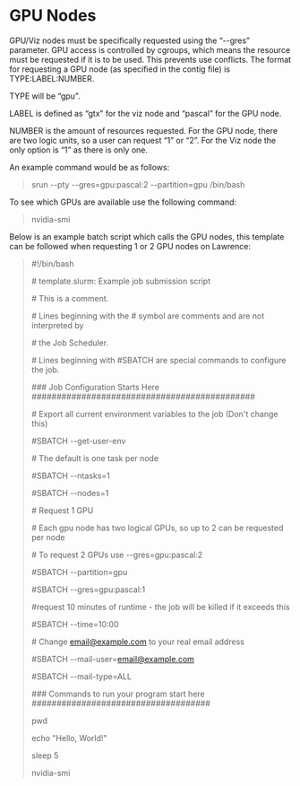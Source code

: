 # GPU Nodes

GPU/Viz nodes must be specifically requested using the “--gres” parameter. GPU access is controlled by cgroups, which means the resource must be requested if it is to be used. This prevents use conflicts. The format for requesting a GPU node \(as specified in the contig file\) is TYPE:LABEL:NUMBER.

TYPE will be “gpu”.

LABEL is defined as “gtx” for the viz node and “pascal” for the GPU node.

NUMBER is the amount of resources requested. For the GPU node, there are two logic units, so a user can request “1” or “2”. For the Viz node the only option is “1” as there is only one.

An example command would be as follows:

> srun --pty --gres=gpu:pascal:2 --partition=gpu /bin/bash

To see which GPUs are available use the following command:

> nvidia-smi

Below is an example batch script which calls the GPU nodes, this template can be followed when requesting 1 or 2 GPU nodes on Lawrence:

> \#!/bin/bash
>
> \# template.slurm: Example job submission script
>
> \# This is a comment.
>
> \# Lines beginning with the \# symbol are comments and are not interpreted by
>
> \# the Job Scheduler.
>
> \# Lines beginning with \#SBATCH are special commands to configure the job.
>
> \#\#\# Job Configuration Starts Here \#\#\#\#\#\#\#\#\#\#\#\#\#\#\#\#\#\#\#\#\#\#\#\#\#\#\#\#\#\#\#\#\#\#\#\#\#\#\#\#\#\#\#\#\#
>
> \# Export all current environment variables to the job \(Don't change this\)
>
> \#SBATCH --get-user-env
>
> \# The default is one task per node
>
> \#SBATCH --ntasks=1
>
> \#SBATCH --nodes=1
>
> \# Request 1 GPU
>
> \# Each gpu node has two logical GPUs, so up to 2 can be requested per node
>
> \# To request 2 GPUs use --gres=gpu:pascal:2
>
> \#SBATCH --partition=gpu
>
> \#SBATCH --gres=gpu:pascal:1
>
> \#request 10 minutes of runtime - the job will be killed if it exceeds this
>
> \#SBATCH --time=10:00
>
> \# Change email@example.com to your real email address
>
> \#SBATCH --mail-user=email@example.com
>
> \#SBATCH --mail-type=ALL
>
> \#\#\# Commands to run your program start here \#\#\#\#\#\#\#\#\#\#\#\#\#\#\#\#\#\#\#\#\#\#\#\#\#\#\#\#\#\#\#\#\#\#\#\#
>
> pwd
>
> echo "Hello, World!"
>
> sleep 5
>
> nvidia-smi



